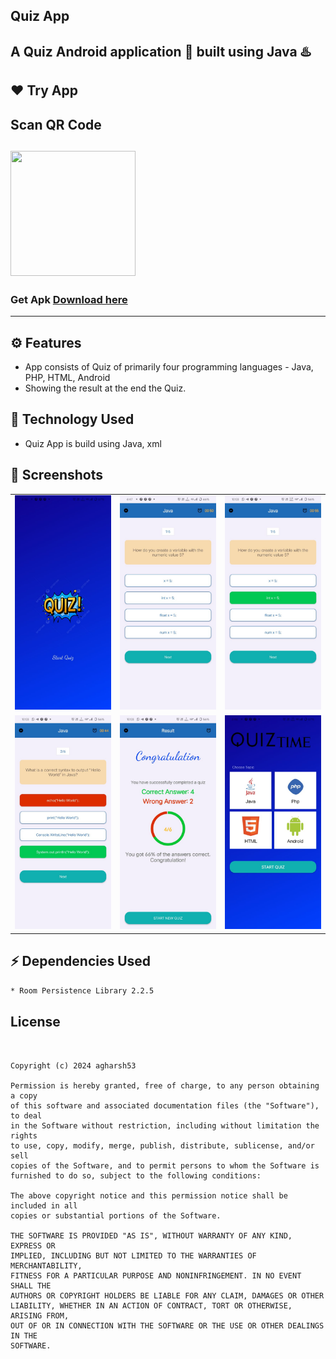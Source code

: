 ## Quiz App
A Quiz Android application 📱 built using Java ♨️ 
-------------------

## ❤️ Try App
## Scan QR Code
 <img src="https://raw.githubusercontent.com/pikachu404/Quiz-App/master/screenshots/qrCodeForApk.png"
width="200" height="200"> 
---------------
### Get Apk [Download here](https://drive.google.com/file/d/1WXNeaF4_xUU1JlxkBym1c5zFzMieJzId/view?usp=sharing)
------------
## ⚙️ Features
* App consists of Quiz of primarily four programming languages - Java, PHP, HTML, Android
* Showing the result at the end the Quiz.

## 🚀 Technology Used

* Quiz App is build using Java, xml



## 📸 Screenshots

|                            |                            |                            |
|:--------------------------:|:--------------------------:|:--------------------------:|
| ![Imgur](Screanshot/0.png) | ![Imgur](Screanshot/1.png) | ![Imgur](Screanshot/2.png) |
| ![Imgur](Screanshot/3.png) | ![Imgur](Screanshot/4.png) | ![Imgur](Screanshot/5.png) |

## ⚡ Dependencies Used
```sh
* Room Persistence Library 2.2.5
```

## License
```


Copyright (c) 2024 agharsh53

Permission is hereby granted, free of charge, to any person obtaining a copy
of this software and associated documentation files (the "Software"), to deal
in the Software without restriction, including without limitation the rights
to use, copy, modify, merge, publish, distribute, sublicense, and/or sell
copies of the Software, and to permit persons to whom the Software is
furnished to do so, subject to the following conditions:

The above copyright notice and this permission notice shall be included in all
copies or substantial portions of the Software.

THE SOFTWARE IS PROVIDED "AS IS", WITHOUT WARRANTY OF ANY KIND, EXPRESS OR
IMPLIED, INCLUDING BUT NOT LIMITED TO THE WARRANTIES OF MERCHANTABILITY,
FITNESS FOR A PARTICULAR PURPOSE AND NONINFRINGEMENT. IN NO EVENT SHALL THE
AUTHORS OR COPYRIGHT HOLDERS BE LIABLE FOR ANY CLAIM, DAMAGES OR OTHER
LIABILITY, WHETHER IN AN ACTION OF CONTRACT, TORT OR OTHERWISE, ARISING FROM,
OUT OF OR IN CONNECTION WITH THE SOFTWARE OR THE USE OR OTHER DEALINGS IN THE
SOFTWARE.
```
